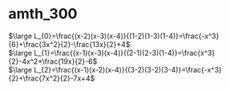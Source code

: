 # amth_300  
$\large L_{0}=\frac{(x-2)(x-3)(x-4)}{(1-2)(1-3)(1-4)}=\frac{-x^3}{6}+\frac{3x^2}{2}-\frac{13x}{2}+4$  
$\large L_{1}=\frac{(x-1)(x-3)(x-4)}{(2-1)(2-3)(1-4)}=\frac{x^3}{2}-4x^2+\frac{19x}{2}-6$  
$\large L_{2}=\frac{(x-1)(x-2)(x-4)}{(3-2)(3-2)(3-4)}=\frac{-x^3}{2}+\frac{7x^2}{2}-7x+4$  
